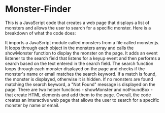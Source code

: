 # Monster-Finder

This is a JavaScript code that creates a web page that displays a list of monsters and allows the user to search for a specific monster. Here is a breakdown of what the code does:

It imports a JavaScript module called monsters from a file called monster.js.
It loops through each object in the monsters array and calls the showMonster function to display the monster on the page.
It adds an event listener to the search field that listens for a keyup event and then performs a search based on the text entered in the search field.
The search function loops through each monster displayed on the page and checks if the monster's name or email matches the search keyword. If a match is found, the monster is displayed, otherwise it is hidden.
If no monsters are found matching the search keyword, a "Not Found" message is displayed on the page.
There are two helper functions - showMonster and notFoundBox - that create HTML elements and add them to the page.
Overall, the code creates an interactive web page that allows the user to search for a specific monster by name or email.
